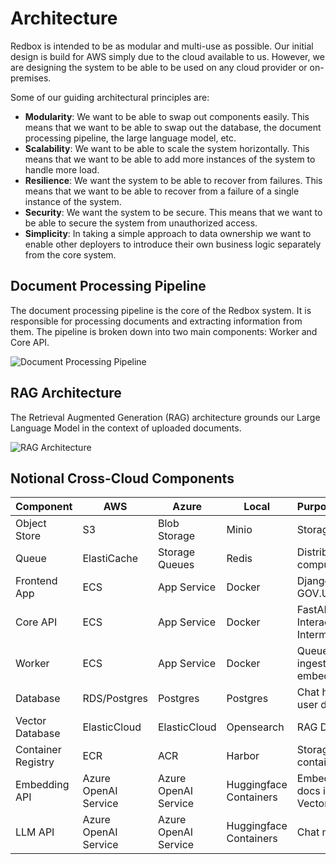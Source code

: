 # Architecture

Redbox is intended to be as modular and multi-use as possible. Our initial design is build for AWS simply due to the cloud available to us. However, we are designing the system to be able to be used on any cloud provider or on-premises.

Some of our guiding architectural principles are:

- **Modularity**: We want to be able to swap out components easily. This means that we want to be able to swap out the database, the document processing pipeline, the large language model, etc.
- **Scalability**: We want to be able to scale the system horizontally. This means that we want to be able to add more instances of the system to handle more load.
- **Resilience**: We want the system to be able to recover from failures. This means that we want to be able to recover from a failure of a single instance of the system.
- **Security**: We want the system to be secure. This means that we want to be able to secure the system from unauthorized access.
- **Simplicity**: In taking a simple approach to data ownership we want to enable other deployers to introduce their own business logic separately from the core system.

## Document Processing Pipeline

The document processing pipeline is the core of the Redbox system. It is responsible for processing documents and extracting information from them. The pipeline is broken down into two main components: Worker and Core API.

![Document Processing Pipeline](../assets/document_processing_pipeline.png)


## RAG Architecture

The Retrieval Augmented Generation (RAG) architecture grounds our Large Language Model in the context of uploaded documents. 

![RAG Architecture](../assets/rag_architecture.png)


## Notional Cross-Cloud Components

| Component | AWS | Azure | Local | Purpose/Function                           |
|-----------|-----|-------|---------|--------------------------------------------|
| Object Store | S3 | Blob Storage | Minio | Storage of files                           |
| Queue | ElastiCache | Storage Queues | Redis | Distributing many compute tasks            |
| Frontend App | ECS | App Service | Docker | Django GOV.UK/AlpineJS                     |
| Core API | ECS | App Service | Docker | FastAPI AI Interaction and DB Intermediary |
| Worker | ECS | App Service | Docker | Queue fed file ingester and embedder               |
| Database | RDS/Postgres | Postgres | Postgres | Chat history & user data          |
| Vector Database | ElasticCloud | ElasticCloud | Opensearch | RAG Database                               |
| Container Registry | ECR | ACR | Harbor | Storage for app containers                 |
| Embedding API | Azure OpenAI Service | Azure OpenAI Service | Huggingface Containers | Embedding for docs into VectorDB           |
| LLM API | Azure OpenAI Service | Azure OpenAI Service | Huggingface Containers | Chat model                                 |
